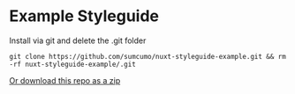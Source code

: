 # Example Styleguide

Install via git and delete the .git folder 

`git clone https://github.com/sumcumo/nuxt-styleguide-example.git && rm -rf nuxt-styleguide-example/.git`


[Or download this repo as a zip](https://github.com/sumcumo/nuxt-styleguide-example/archive/master.zip)


